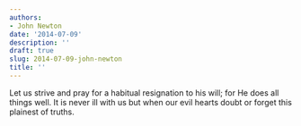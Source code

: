 ```yaml
---
authors:
- John Newton
date: '2014-07-09'
description: ''
draft: true
slug: 2014-07-09-john-newton
title: ''
---
```

Let us strive and pray for a habitual resignation to his will; for He does all things well. It is never ill with us but when our evil hearts doubt or forget this plainest of truths.



